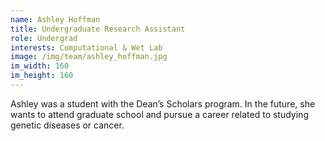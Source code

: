 ```yaml
---
name: Ashley Hoffman
title: Undergraduate Research Assistant
role: Undergrad
interests: Computational & Wet Lab
image: /img/team/ashley_hoffman.jpg
im_width: 160
im_height: 160
---
```

Ashley was a student with the Dean’s Scholars program. In the future, she wants to attend graduate school and pursue a career related to studying genetic diseases or cancer. 
